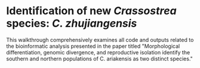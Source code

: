 # Identification of new *Crassostrea* species: *C. zhujiangensis*
This walkthrough comprehensively examines all code and outputs related to the bioinformatic analysis presented in the paper titled "Morphological differentiation, genomic divergence, and reproductive isolation identify the southern and northern populations of C. ariakensis as two distinct species."
